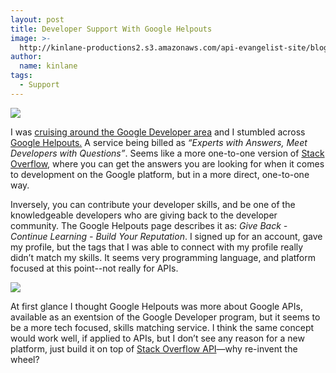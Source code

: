 ```yaml
---
layout: post
title: Developer Support With Google Helpouts
image: >-
  http://kinlane-productions2.s3.amazonaws.com/api-evangelist-site/blog/google-helpouts2.png
author:
  name: kinlane
tags:
  - Support
---
```

[![](http://kinlane-productions2.s3.amazonaws.com/api-evangelist-site/blog/google-helpouts.png)](https://helpouts.google.com/partner/landing/provider/googledevelopers)

I was [cruising around the Google Developer area](https://developers.google.com/helpouts/) and I stumbled across [Google Helpouts.](https://helpouts.google.com/partner/landing/provider/googledevelopers) A service being billed as _“Experts with Answers, Meet Developers with Questions”_. Seems like a more one-to-one version of [Stack Overflow](http://stackoverflow.com/), where you can get the answers you are looking for when it comes to development on the Google platform, but in a more direct, one-to-one way.

Inversely, you can contribute your developer skills, and be one of the knowledgeable developers who are giving back to the developer community. The Google Helpouts page describes it as: _Give Back - Continue Learning - Build Your Reputation_. I signed up for an account, gave my profile, but the tags that I was able to connect with my profile really didn’t match my skills. It seems very programming language, and platform focused at this point--not really for APIs.

[![](http://kinlane-productions2.s3.amazonaws.com/api-evangelist-site/blog/google-helpouts2.png)](https://helpouts.google.com/partner/landing/provider/googledevelopers)

At first glance I thought Google Helpouts was more about Google APIs, available as an exentsion of the Google Developer program, but it seems to be a more tech focused, skills matching service. I think the same concept would work well, if applied to APIs, but I don’t see any reason for a new platform, just build it on top of [Stack Overflow API](https://api.stackexchange.com/docs)—why re-invent the wheel?